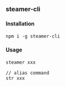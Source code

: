 ### steamer-cli

#### Installation

```
npm i -g steamer-cli
```

#### Usage
```
steamer xxx

// alias command
str xxx
```
